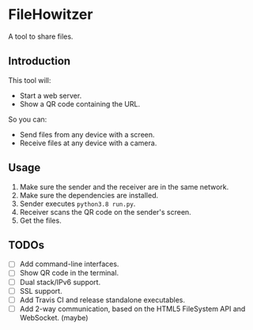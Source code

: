 FileHowitzer
===

A tool to share files.

Introduction
---
This tool will:
- Start a web server.
- Show a QR code containing the URL.

So you can:
- Send files from any device with a screen.
- Receive files at any device with a camera.

Usage
---
1. Make sure the sender and the receiver are in the same network.
1. Make sure the dependencies are installed.
1. Sender executes `python3.8 run.py`.
1. Receiver scans the QR code on the sender's screen.
1. Get the files.

TODOs
---
 * [ ] Add command-line interfaces.
 * [ ] Show QR code in the terminal.
 * [ ] Dual stack/IPv6 support.
 * [ ] SSL support.
 * [ ] Add Travis CI and release standalone executables.
 * [ ] Add 2-way communication, based on the HTML5 FileSystem API and WebSocket. (maybe)
